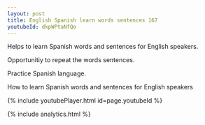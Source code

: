 ```yaml
---
layout: post
title: English Spanish learn words sentences 167 
youtubeId: dkpWPtaNfQo
---
```

 
 
Helps to learn Spanish words and sentences for English speakers.

Opportunitiy to repeat the words sentences. 

Practice Spanish language. 
 
How to learn Spanish words and sentences for English speakers 
 
{% include youtubePlayer.html id=page.youtubeId %}
 
 
{% include analytics.html %}